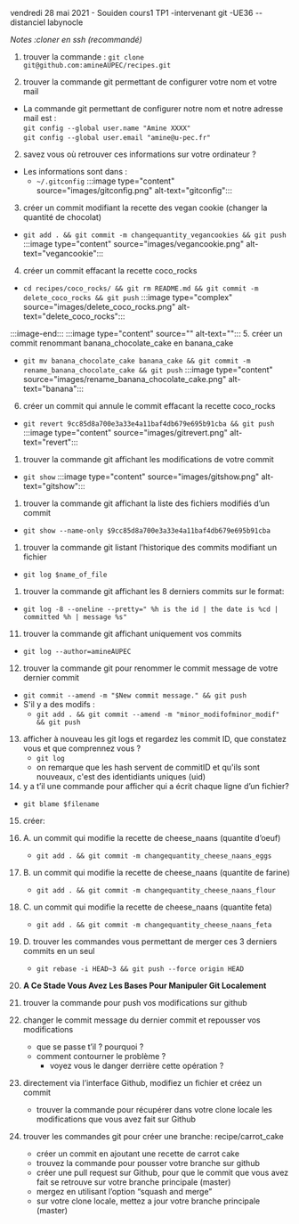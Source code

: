 vendredi 28 mai 2021 - Souiden cours1 TP1 -intervenant git -UE36 --distanciel
labynocle


*Notes :cloner en ssh (recommandé)*



1. trouver la commande  :
`git clone git@github.com:amineAUPEC/recipes.git`



1. trouver la commande git permettant de configurer votre nom et votre mail
- La commande git permettant de configurer notre nom et notre adresse mail est  :  
`git config --global user.name "Amine XXXX"`  
`git config --global user.email "amine@u-pec.fr"`
2. savez vous où retrouver ces informations sur votre ordinateur ?
- Les informations sont dans :
    - `~/.gitconfig` 
:::image type="content" source="images/gitconfig.png" alt-text="gitconfig":::

3. créer un commit modifiant la recette des vegan cookie (changer la quantité de chocolat)
- `git add . && git commit -m changequantity_vegancookies && git push`
:::image type="content" source="images/vegancookie.png" alt-text="vegancookie":::

4. créer un commit effacant la recette coco_rocks
- `cd recipes/coco_rocks/ && git rm README.md && git commit -m delete_coco_rocks && git push`
:::image type="complex" source="images/delete_coco_rocks.png" alt-text="delete_coco_rocks":::

:::image-end:::
:::image type="content" source="" alt-text="":::
5. créer un commit renommant banana_chocolate_cake en banana_cake
- `git mv banana_chocolate_cake banana_cake && git commit -m rename_banana_chocolate_cake && git push`
:::image type="content" source="images/rename_banana_chocolate_cake.png" alt-text="banana":::
6. créer un commit qui annule le commit effacant la recette coco_rocks
- `git revert 9cc85d8a700e3a33e4a11baf4db679e695b91cba && git push`
:::image type="content" source="images/gitrevert.png" alt-text="revert":::
1. trouver la commande git affichant les modifications de votre commit
- `git show`
:::image type="content" source="images/gitshow.png" alt-text="gitshow":::
1. trouver la commande git affichant la liste des fichiers modifiés d’un commit
- `git show --name-only $9cc85d8a700e3a33e4a11baf4db679e695b91cba`
1. trouver la commande git listant l’historique des commits modifiant un fichier
- `git log $name_of_file`
1. trouver la commande git affichant les 8 derniers commits sur le format: 
- `git log -8 --oneline --pretty=" %h is the id | the date is %cd | committed %h | message %s"` 

11. trouver la commande git affichant uniquement vos commits
- `git log --author=amineAUPEC `
12. trouver la commande git pour renommer le commit message de votre dernier commit
- `git commit --amend -m "$New commit message." && git push` 
- S'il y a des modifs :
    - `git add . && git commit --amend -m "minor_modifofminor_modif" && git push`
13. afficher à nouveau les git logs et regardez les commit ID, que constatez vous et que comprennez vous ?
    - `git log`  
    -  on remarque que les hash servent de commitID et qu'ils sont nouveaux, c'est des identidiants uniques (uid)
14. y a t’il une commande pour afficher qui a écrit chaque ligne d’un fichier?
- `git blame $filename`
15. créer:
15. A. un commit qui modifie la recette de cheese_naans (quantite d’oeuf)
    - `git add . && git commit -m changequantity_cheese_naans_eggs `
15. B. un commit qui modifie la recette de cheese_naans (quantite de farine)
    - `git add . && git commit -m changequantity_cheese_naans_flour `
15. C. un commit qui modifie la recette de cheese_naans (quantite feta)
    - `git add . && git commit -m changequantity_cheese_naans_feta `
15. D. trouver les commandes vous permettant de merger ces 3 derniers commits en un seul
    - `git rebase -i HEAD~3 && git push --force origin HEAD `
15. **A Ce Stade Vous Avez Les Bases Pour Manipuler Git Localement**

16. trouver la commande pour push vos modifications sur github
17. changer le commit message du dernier commit et repousser vos modifications
    - que se passe t’il ? pourquoi ?
    - comment contourner le problème ?
        - voyez vous le danger derrière cette opération ?
18. directement via l’interface Github, modifiez un fichier et créez un commit
    - trouver la commande pour récupérer dans votre clone locale les modifications que vous avez fait sur Github    
19. trouver les commandes git pour créer une branche: recipe/carrot_cake
    - créer un commit en ajoutant une recette de carrot cake
    - trouvez la commande pour pousser votre branche sur github
    - créer une pull request sur Github, pour que le commit que vous avez fait se retrouve sur votre branche principale (master)
    - mergez en utilisant l’option “squash and merge”
    - sur votre clone locale, mettez a jour votre branche principale (master)
